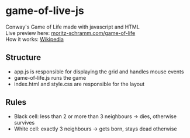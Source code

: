 # game-of-live-js
Conway's Game of Life made with javascript and HTML<br>
Live preview here: [moritz-schramm.com/game-of-life](https://moritz-schramm.com/game-of-life)<br>
How it works: [Wikipedia](https://en.wikipedia.org/wiki/Conway%27s_Game_of_Life)

## Structure
* app.js is responsible for displaying the grid and handles mouse events<br>
* game-of-life.js runs the game<br>
* index.html and style.css are responsible for the layout<br>

## Rules
* Black cell: less than 2 or more than 3 neighbours -> dies, otherwise survives<br>
* White cell: exactly 3 neighbours -> gets born, stays dead otherwise<br>
